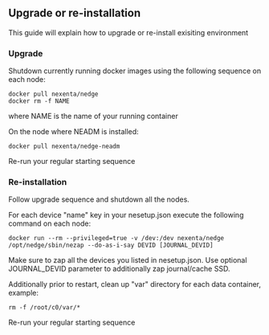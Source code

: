 ## Upgrade or re-installation
This guide will explain how to upgrade or re-install exisiting environment

### Upgrade

Shutdown currently running docker images using the following sequence on each node:

```
docker pull nexenta/nedge
docker rm -f NAME
```

where NAME is the name of your running container

On the node where NEADM is installed:

```
docker pull nexenta/nedge-neadm
```

Re-run your regular starting sequence

### Re-installation

Follow upgrade sequence and shutdown all the nodes.

For each device "name" key in your nesetup.json execute the following command on each node:

```
docker run --rm --privileged=true -v /dev:/dev nexenta/nedge /opt/nedge/sbin/nezap --do-as-i-say DEVID [JOURNAL_DEVID]
```

Make sure to zap all the devices you listed in nesetup.json. Use optional JOURNAL_DEVID parameter to additionally zap journal/cache SSD.

Additionally prior to restart, clean up "var" directory for each data container, example:

```
rm -f /root/c0/var/*
```

Re-run your regular starting sequence
